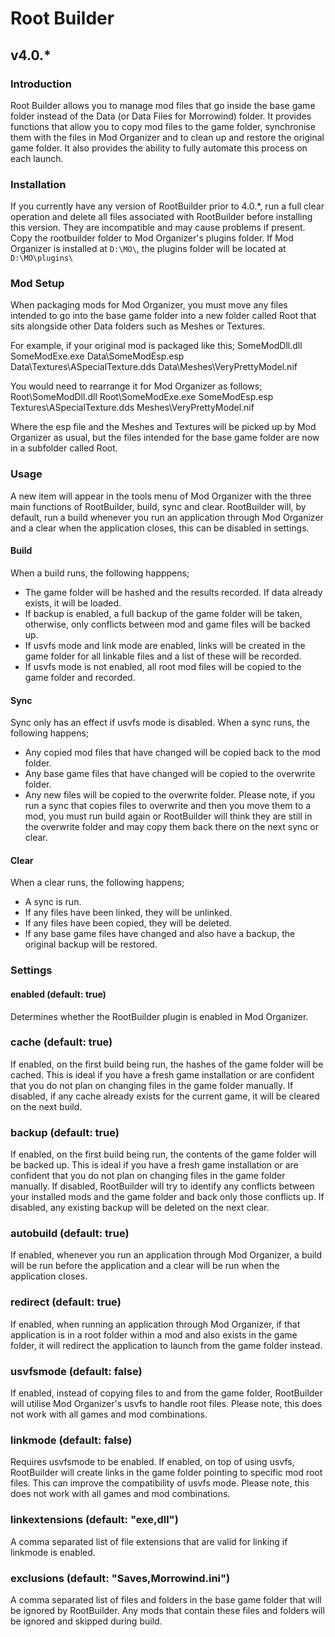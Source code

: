 # Root Builder
## v4.0.*

### Introduction
Root Builder allows you to manage mod files that go inside the base game folder instead of the Data (or Data Files for Morrowind) folder. It provides functions that allow you to copy mod files to the game folder, synchronise them with the files in Mod Organizer and to clean up and restore the original game folder. It also provides the ability to fully automate this process on each launch.


### Installation
If you currently have any version of RootBuilder prior to 4.0.*, run a full clear operation and delete all files associated with RootBuilder before installing this version. They are incompatible and may cause problems if present.
Copy the rootbuilder folder to Mod Organizer's plugins folder. If Mod Organizer is installed at `D:\MO\`, the plugins folder will be located at `D:\MO\plugins\`

### Mod Setup
When packaging mods for Mod Organizer, you must move any files intended to go into the base game folder into a new folder called Root that sits alongside other Data folders such as Meshes or Textures. 

For example, if your original mod is packaged like this;
	SomeModDll.dll
	SomeModExe.exe
	Data\SomeModEsp.esp
	Data\Textures\ASpecialTexture.dds
	Data\Meshes\VeryPrettyModel.nif

You would need to rearrange it for Mod Organizer as follows;
	Root\SomeModDll.dll
	Root\SomeModExe.exe
	SomeModEsp.esp
	Textures\ASpecialTexture.dds
	Meshes\VeryPrettyModel.nif

Where the esp file and the Meshes and Textures will be picked up by Mod Organizer as usual, but the files intended for the base game folder are now in a subfolder called Root.

### Usage
A new item will appear in the tools menu of Mod Organizer with the three main functions of RootBuilder, build, sync and clear.
RootBuilder will, by default, run a build whenever you run an application through Mod Organizer and a clear when the application closes, this can be disabled in settings.

#### Build
When a build runs, the following happpens;
- The game folder will be hashed and the results recorded. If data already exists, it will be loaded.
- If backup is enabled, a full backup of the game folder will be taken, otherwise, only conflicts between mod and game files will be backed up.
- If usvfs mode and link mode are enabled, links will be created in the game folder for all linkable files and a list of these will be recorded.
- If usvfs mode is not enabled, all root mod files will be copied to the game folder and recorded.

#### Sync
Sync only has an effect if usvfs mode is disabled.
When a sync runs, the following happens;
- Any copied mod files that have changed will be copied back to the mod folder.
- Any base game files that have changed will be copied to the overwrite folder.
- Any new files will be copied to the overwrite folder.
Please note, if you run a sync that copies files to overwrite and then you move them to a mod, you must run build again or RootBuilder will think they are still in the overwrite folder and may copy them back there on the next sync or clear.

#### Clear
When a clear runs, the following happens;
- A sync is run.
- If any files have been linked, they will be unlinked.
- If any files have been copied, they will be deleted.
- If any base game files have changed and also have a backup, the original backup will be restored.

### Settings

#### enabled (default: true)
Determines whether the RootBuilder plugin is enabled in Mod Organizer.

### cache (default: true)
If enabled, on the first build being run, the hashes of the game folder will be cached. This is ideal if you have a fresh game installation or are confident that you do not plan on changing files in the game folder manually.
If disabled, if any cache already exists for the current game, it will be cleared on the next build.

### backup (default: true)
If enabled, on the first build being run, the contents of the game folder will be backed up. This is ideal if you have a fresh game installation or are confident that you do not plan on changing files in the game folder manually.
If disabled, RootBuilder will try to identify any conflicts between your installed mods and the game folder and back only those conflicts up.
If disabled, any existing backup will be deleted on the next clear.

### autobuild (default: true)
If enabled, whenever you run an application through Mod Organizer, a build will be run before the application and a clear will be run when the application closes.

### redirect (default: true)
If enabled, when running an application through Mod Organizer, if that application is in a root folder within a mod and also exists in the game folder, it will redirect the application to launch from the game folder instead.

### usvfsmode (default: false)
If enabled, instead of copying files to and from the game folder, RootBuilder will utilise Mod Organizer's usvfs to handle root files. 
Please note, this does not work with all games and mod combinations.

### linkmode (default: false)
Requires usvfsmode to be enabled.
If enabled, on top of using usvfs, RootBuilder will create links in the game folder pointing to specific mod root files. This can improve the compatibility of usvfs mode.
Please note, this does not work with all games and mod combinations.

### linkextensions (default: "exe,dll")
A comma separated list of file extensions that are valid for linking if linkmode is enabled.

### exclusions (default: "Saves,Morrowind.ini")
A comma separated list of files and folders in the base game folder that will be ignored by RootBuilder.
Any mods that contain these files and folders will be ignored and skipped during build.
